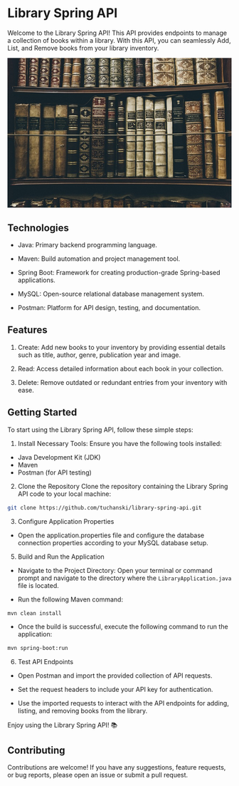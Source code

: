 ﻿# Library Spring API
Welcome to the Library Spring API! This API provides endpoints to manage a collection of books within a library. With this API, you can seamlessly Add, List, and Remove books from your library inventory.

![Library](./book.jpg)

## Technologies

- Java: Primary backend programming language.

- Maven: Build automation and project management tool.

- Spring Boot: Framework for creating production-grade Spring-based applications.

- MySQL: Open-source relational database management system.

- Postman: Platform for API design, testing, and documentation.

## Features

1. Create: Add new books to your inventory by providing essential details such as title, author, genre, publication year and image.

2. Read: Access detailed information about each book in your collection.

3. Delete: Remove outdated or redundant entries from your inventory with ease.

## Getting Started

To start using the Library Spring API, follow these simple steps:

1. Install Necessary Tools:
Ensure you have the following tools installed:

- Java Development Kit (JDK)
- Maven
- Postman (for API testing)

2. Clone the Repository
Clone the repository containing the Library Spring API code to your local machine:

```bash
git clone https://github.com/tuchanski/library-spring-api.git
```

3. Configure Application Properties
- Open the application.properties file and configure the database connection properties according to your MySQL database setup.

5. Build and Run the Application

- Navigate to the Project Directory: Open your terminal or command prompt and navigate to the directory where the `LibraryApplication.java` file is located.

- Run the following Maven command:
```bash
mvn clean install
```

- Once the build is successful, execute the following command to run the application:
```bash
mvn spring-boot:run
```

6. Test API Endpoints
- Open Postman and import the provided collection of API requests.

- Set the request headers to include your API key for authentication.

- Use the imported requests to interact with the API endpoints for adding, listing, and removing books from the library.

Enjoy using the Library Spring API! 📚

## Contributing

Contributions are welcome! If you have any suggestions, feature requests, or bug reports, please open an issue or submit a pull request.
